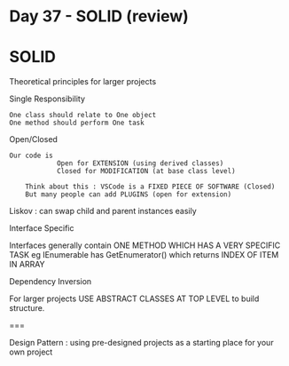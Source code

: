 # Day 37 - SOLID (review)

# SOLID

Theoretical principles for larger projects

Single Responsibility

    One class should relate to One object
    One method should perform One task

Open/Closed

    Our code is 	
    			Open for EXTENSION (using derived classes)
    			Closed for MODIFICATION (at base class level)
    
    	Think about this : VSCode is a FIXED PIECE OF SOFTWARE (Closed)
    	But many people can add PLUGINS (open for extension)

Liskov : can swap child and parent instances easily

Interface Specific

Interfaces generally contain ONE METHOD WHICH HAS A VERY SPECIFIC TASK
eg IEnumerable has GetEnumerator() which returns INDEX OF ITEM IN ARRAY

Dependency Inversion

For larger projects USE ABSTRACT CLASSES AT TOP LEVEL to build structure.

===

Design Pattern : using pre-designed projects as a starting place for your own project